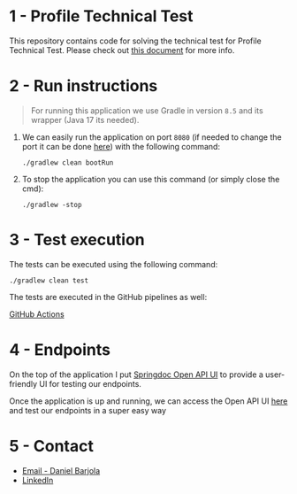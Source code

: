 # 1 - Profile Technical Test

This repository contains code for solving the technical test for Profile Technical Test.
Please check out [this document](TestJava2023.txt) for more info.

# 2 - Run instructions

> For running this application we use Gradle in version `8.5` and its wrapper (Java 17 its needed).

1. We can easily run the application on port `8080` (if needed to change the port it can be
   done [here](src/main/resources/application.yml)) with the following command:
    ```
    ./gradlew clean bootRun
    ```

2. To stop the application you can use this command (or simply close the cmd):
    ```
    ./gradlew -stop
    ```

# 3 - Test execution

The tests can be executed using the following command:

   ```
   ./gradlew clean test
   ```

The tests are executed in the GitHub pipelines as well:

[GitHub Actions](https://github.com/barjola/profile-test/actions)

# 4 - Endpoints

On the top of the application I put [Springdoc Open API UI](https://github.com/springdoc/springdoc-openapi) to provide
a user-friendly UI for testing our endpoints.

Once the application is up and running, we can access the Open API
UI [here](http://localhost:8080/swagger-ui/index.html)
and test our endpoints in a super easy way

# 5 - Contact

- [Email - Daniel Barjola](mailto:danibarjola@gmail.com)
- [LinkedIn](https://www.linkedin.com/in/daniel-barjola/)
